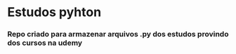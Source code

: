 # Estudos pyhton

### Repo criado para armazenar arquivos .py dos estudos provindo dos cursos na udemy